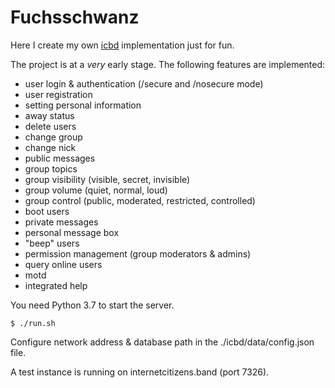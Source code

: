 # Fuchsschwanz

Here I create my own [icbd](http://www.icb.net/) implementation just for fun.

The project is at a *very* early stage. The following features are implemented:

* user login & authentication (/secure and /nosecure mode)
* user registration
* setting personal information
* away status
* delete users
* change group
* change nick
* public messages
* group topics
* group visibility (visible, secret, invisible)
* group volume (quiet, normal, loud)
* group control (public, moderated, restricted, controlled)
* boot users
* private messages
* personal message box
* "beep" users
* permission management (group moderators & admins)
* query online users
* motd
* integrated help

You need Python 3.7 to start the server.

	$ ./run.sh

Configure network address & database path in the ./icbd/data/config.json file.

A test instance is running on internetcitizens.band (port 7326).
